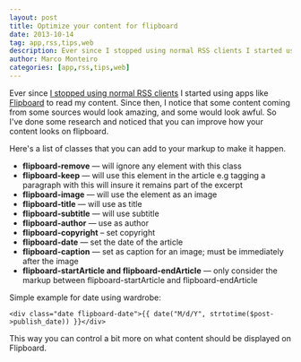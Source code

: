 ```yaml
---
layout: post
title: Optimize your content for flipboard
date: 2013-10-14
tag: app,rss,tips,web
description: Ever since I stopped using normal RSS clients I started using apps like Flipboard to read my content. Since then, I notice that some content coming from some sources would
author: Marco Monteiro
categories: [app,rss,tips,web]
---
```


Ever since [I stopped using normal RSS clients](http://blog.marcomonteiro.net/post/a-message-from-the-future) I started using apps like [Flipboard](https://flipboard.com/) to read my content. Since then, I notice that some content coming from some sources would look amazing, and some would look awful. So I've done some research and noticed that you can improve how your content looks on flipboard.

<!--more-->

Here's a list of classes that you can add to your markup to make it happen.

* 	<i class="icon-angle-right"></i> **flipboard-remove** — will ignore any element with this class
* 	<i class="icon-angle-right"></i> **flipboard-keep** — will use this element in the article e.g tagging a paragraph with this will insure it remains part of the excerpt
* 	<i class="icon-angle-right"></i> **flipboard-image** — will use the element as an image
* 	<i class="icon-angle-right"></i> **flipboard-title** — will use as title
* 	<i class="icon-angle-right"></i> **flipboard-subtitle** — will use subtitle
* 	<i class="icon-angle-right"></i> **flipboard-author** — use as author
* 	<i class="icon-angle-right"></i> **flipboard-copyright** – set copyright
* 	<i class="icon-angle-right"></i> **flipboard-date** — set the date of the article
* 	<i class="icon-angle-right"></i> **flipboard-caption** — set as caption for an image; must be immediately after the image
* 	<i class="icon-angle-right"></i> **flipboard-startArticle and flipboard-endArticle** — only consider the markup between flipboard-startArticle and flipboard-endArticle


Simple example for date using wardrobe:

	<div class="date flipboard-date">{{ date("M/d/Y", strtotime($post->publish_date)) }}</div>

This way you can control a bit more on what content should be displayed on Flipboard.

